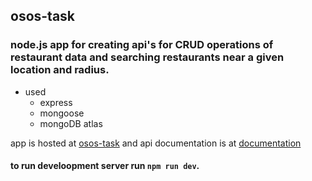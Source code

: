 ## osos-task

### node.js app for creating api's for CRUD operations of restaurant data and searching restaurants near a given location and radius.

- used
  - express
  - mongoose
  - mongoDB atlas

app is hosted at [osos-task](https://osos-task.herokuapp.com/)
and api documentation is at [documentation](https://documenter.getpostman.com/view/16750472/UVRAJ6pd)

#### to run develoopment server run `npm run dev`.
